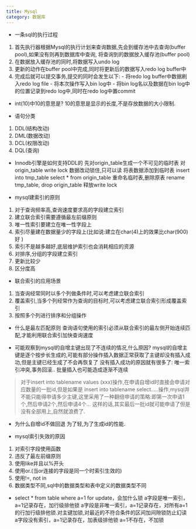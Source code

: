 ```yaml
---
title: Mysql
category: 数据库
---
```

- 一条sql的执行过程
1. 首先执行器根据Mysql的执行计划来查询数据,先会到缓存池中去查询(buffer pool),如果没有则再到数据库中查询, 将查询到的数据放入缓存池(buffer pool)
2. 在数据放入缓存池的同时,将数据写入undo log
3. 更新的动作在buffer pool中完成,同时将更新后的数据写入redo log buffer中
4. 完成后就可以提交事务,提交的同时会发生以下:
        - 将redo log buffer中数据刷入redo log file
        - 将本次操作写入bin log中
        - 将bin log名以及数据在bin log中的位置记录到redo log中,同时在redo log中置commit

- int(10)中10的意思是?
10的意思是显示的长度,不是存放数据的大小限制.

- 语句分类
1. DDL(结构改动)
2. DML(数据改动)
3. DCL(权限改动)
4. DQL(查询)

- Innodb引擎是如何支持DDL的
先对origin_table生成一个不可见的临时表
对origin_table write lock 数据改动锁住,只可以读
将表数据添加到临时表 insert into tmp_table select * from origin_table
重命名临时表,删除原表 rename tmp_table, drop origin_table
释放write lock

- mysql建索引的原则
1. 对于查询频率高,查询速度要求高的字段建立索引
2. 建立联合索引需要遵循最左前缀原则
3. 唯一性索引要建立在唯一性字段上
4. 索引尽量建在数据量少的字段上(比如说:建立在char(4)上的效果比char(900)好 )
5. 索引不是越多越好,底层维护索引也会消耗相应的资源  
6. 对排序,分组的字段建立索引
7. 更新比较少
8. 区分度高

- 联合索引的应用场景
1. 当查询经常同时以多个列做条件时,可以考虑建立联合索引
2. 覆盖索引,当多个列经常作为查询的目标时,可以考虑建立联合索引形成覆盖索引
3. 按照多个列进行排序和分组操作

- 什么是最左匹配原则
查询语句使用的索引必须从联合索引的最左侧开始连续匹配,才能利用联合索引加快查询速度

- 可能观察到mysql的自增主键出现了不连续的情况,什么原因?
mysql的自增主键是逐个按步长生成的,可能有部分操作插入数据正常获取了主键却没有插入成功,但是主键已经生成了不会再恢复了
没有插入成功的原因就有很多了: 唯一索引冲突,事务回滚..
批量插入也可能造成逐渐不连续
> 对于insert into tablename values (xxx)操作,在申请自增id时直接会申请对应数量的一批id,但是如果是
insert into tablename select.....操作,mysql并不能只能得申请多少主键,这里采用了一种翻倍申请的策略:即第一次申请1个,然后申请2个,然后申请4个... 这样的话,其实最后一批id就可能申请了但是没有全部用上,自然就浪费了.  

- 为什么自增id不做回退
为了轻,为了生成id的性能.  

- mysql索引失效的原因
1. 对索引字段使用函数
2. 违反了最左前缀原则
3. 使用like并且以%开头
4. 使用or.(当or连接的字段是同一个时索引生效的)
5. 使用!=, not in
6. 数据类型不同,sql中的数据类型和表中定义的数据类型不同

- select * from table where a=1 for update，会加什么锁
a字段是唯一索引，a=1记录存在，加行级排他锁
a字段是非唯一索引，a=1记录存在，对所有a=1的行加行级排他锁.对主键加锁,对最近的不符合条件的区间加间隙锁防止幻读
a字段没有索引，a=1记录存在，加表级排他锁
a=1不存在，不加锁 
